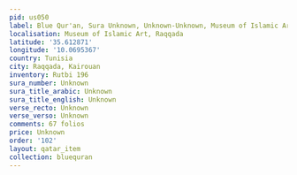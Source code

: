 ```yaml
---
pid: us050
label: Blue Qur'an, Sura Unknown, Unknown-Unknown, Museum of Islamic Art, Raqqada
localisation: Museum of Islamic Art, Raqqada
latitude: '35.612871'
longitude: '10.0695367'
country: Tunisia
city: Raqqada, Kairouan
inventory: Rutbi 196
sura_number: Unknown
sura_title_arabic: Unknown
sura_title_english: Unknown
verse_recto: Unknown
verse_verso: Unknown
comments: 67 folios
price: Unknown
order: '102'
layout: qatar_item
collection: bluequran
---
```

